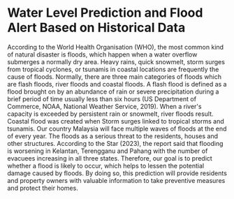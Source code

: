# Water Level Prediction and Flood Alert Based on Historical Data

According to the World Health Organisation (WHO), the most common kind of natural 
disaster is floods, which happen when a water overflow submerges a normally dry area. Heavy 
rains, quick snowmelt, storm surges from tropical cyclones, or tsunamis in coastal locations 
are frequently the cause of floods. Normally, there are three main categories of floods which 
are flash floods, river floods and coastal floods. A flash flood is defined as a flood brought on 
by an abundance of rain or severe precipitation during a brief period of time usually less than 
six hours (US Department of Commerce, NOAA, National Weather Service, 2019). When a 
river's capacity is exceeded by persistent rain or snowmelt, river floods result. Coastal flood 
was created when Storm surges linked to tropical storms and tsunamis.
Our country Malaysia will face multiple waves of floods at the end of every year. The 
floods as a serious threat to the residents, houses and other structures. According to the Star 
(2023), the report said that flooding is worsening in Kelantan, Terengganu and Pahang with 
the number of evacuees increasing in all three states. Therefore, our goal is to predict whether 
a flood is likely to occur, which helps to lessen the potential damage caused by floods. By 
doing so, this prediction will provide residents and property owners with valuable information 
to take preventive measures and protect their homes.
